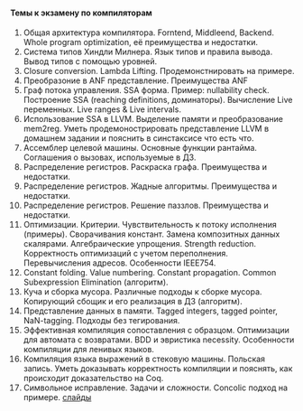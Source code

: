 ####  Темы к экзамену по компиляторам

1. Общая архитектура компилятора. Forntend, Middleend, Backend. Whole program optimization, её преимущества и недостатки.
1. Система типов Хиндли Милнера. Язык типов и правила вывода. Вывод типов с помощью уровней.
1. Closure conversion. Lambda Lifting. Продемонстнировать на примере.
1. Преобразоние в ANF представление. Преимущества ANF
1. Граф потока управления. SSA форма. Пример: nullability check. Построение SSA (reaching definitions, доминаторы). Вычисление Live переменных. Live ranges & Live intervals.
1. Использование SSA в LLVM. Выделение памяти и преобразование mem2reg. Уметь продемонострировать представление LLVM в домашнем задании и пояснить в синстаксисе что есть что.
1. Ассемблер целевой машины. Основные функции рантайма. Соглашения о вызовах, используемые в ДЗ.
1. Распределение регистров. Раскраска графа. Преимущества и недостатки. 
1. Распределение регистров. Жадные алгоритмы. Преимущества и недостатки. 
1. Распределение регистров. Решение паззлов. Преимущества и недостатки. 
1. Оптимизации. Критерии. Чувствительность к потоку исполнения (примеры). Сворачивания констант. Замена композитных данных скалярами. Алгебраические упрощения. Strength reduction. Корректность оптимизаций с учетом переполнения. Перевычисления адресов. Особенности IEEE754.
1. Constant folding. Value numbering. Constant propagation. Common Subexpression Elimination (алгоритм).
1. Куча и сборка мусора. Различные подходы к сборке мусора. Копирующий сбощик и его реализация в ДЗ (алгоритм). 
1. Представление данных в памяти. Tagged integers, tagged pointer, NaN-tagging. Подходы без тегирования.
1. Эффективная компиляция сопоставления с образцом. Оптимизации для автомата с возвратами. BDD и эвристика necessity. Особенности компиляции для ленивых языков.
1. Компиляция языка выражений в стековую машины. Польская запись. Уметь доказывать корректность компиляции и пояснять, как происходит доказательство на Coq.
1. Символьное исправление. Задачи и сложности. Concolic подход на примере. [слайды](https://docs.google.com/presentation/d/1TqEKePTJ0nkMWY1CJ48VO0SXAuQe0Ij9QXMAifTJrek/edit#slide=id.g2a68322c8e0_0_133)
